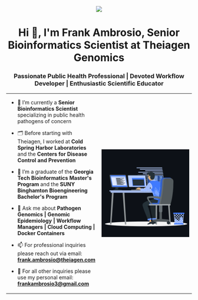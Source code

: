 <p align="center"><picture align="center"><img align="center" src = "https://avatars.githubusercontent.com/u/50809249?s=200&v=4" width = 50px></picture></p>
<h1 align="center">Hi 👋, I'm Frank Ambrosio, Senior Bioinformatics Scientist at Theiagen Genomics</h1>
<h3 align="center">Passionate Public Health Professional | Devoted Workflow Developer | Enthusiastic Scientific Educator</h3>

<table align="center">
<tr border="none">
<td width="50%" align="left">
  
- 🦠 I’m currently a **Senior Bioinformatics Scientist** specializing in public health pathogens of concern
  
- 🗂️ Before starting with Theiagen, I worked at **Cold Spring Harbor Laboratories** and the **Centers for Disease Control and Prevention**

- 🥇 I’m a graduate of the **Georgia Tech Bioinformatics Master's Program** and the **SUNY Binghamton Bioengineering Bachelor's Program**

- 💬 Ask me about **Pathogen Genomics | Genomic Epidemiology | Workflow Managers | Cloud Computing | Docker Containers**
  
- 📫 For professional inquiries please reach out via email: **frank.ambrosio@theiagen.com**

- 🥳 For all other inquiries please use my personal email: **frankambrosio3@gmail.com**

</td>
<td width="50%" align="center">

  <img align="center" alt="Coding" width="450" src="https://raw.githubusercontent.com/SubhadeepZilong/SubhadeepZilong/main/icons/animation_500_kxa883sd.gif">

  
  </td>
</tr>
</table>
